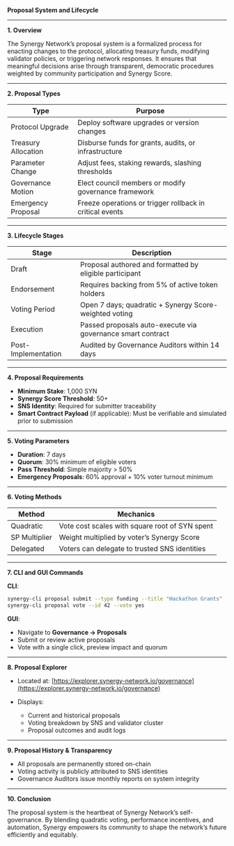 **Proposal System and Lifecycle**

---

**1. Overview**

The Synergy Network’s proposal system is a formalized process for enacting changes to the protocol, allocating treasury funds, modifying validator policies, or triggering network responses. It ensures that meaningful decisions arise through transparent, democratic procedures weighted by community participation and Synergy Score.

---

**2. Proposal Types**

| Type                | Purpose                                                  |
| ------------------- | -------------------------------------------------------- |
| Protocol Upgrade    | Deploy software upgrades or version changes              |
| Treasury Allocation | Disburse funds for grants, audits, or infrastructure     |
| Parameter Change    | Adjust fees, staking rewards, slashing thresholds        |
| Governance Motion   | Elect council members or modify governance framework     |
| Emergency Proposal  | Freeze operations or trigger rollback in critical events |

---

**3. Lifecycle Stages**

| Stage               | Description                                                 |
| ------------------- | ----------------------------------------------------------- |
| Draft               | Proposal authored and formatted by eligible participant     |
| Endorsement         | Requires backing from 5% of active token holders            |
| Voting Period       | Open 7 days; quadratic + Synergy Score-weighted voting      |
| Execution           | Passed proposals auto-execute via governance smart contract |
| Post-Implementation | Audited by Governance Auditors within 14 days               |

---

**4. Proposal Requirements**

* **Minimum Stake**: 1,000 SYN
* **Synergy Score Threshold**: 50+
* **SNS Identity**: Required for submitter traceability
* **Smart Contract Payload** (if applicable): Must be verifiable and simulated prior to submission

---

**5. Voting Parameters**

* **Duration**: 7 days
* **Quorum**: 30% minimum of eligible voters
* **Pass Threshold**: Simple majority > 50%
* **Emergency Proposals**: 60% approval + 10% voter turnout minimum

---

**6. Voting Methods**

| Method        | Mechanics                                      |
| ------------- | ---------------------------------------------- |
| Quadratic     | Vote cost scales with square root of SYN spent |
| SP Multiplier | Weight multiplied by voter’s Synergy Score     |
| Delegated     | Voters can delegate to trusted SNS identities  |

---

**7. CLI and GUI Commands**

**CLI**:

```bash
synergy-cli proposal submit --type funding --title "Hackathon Grants" --amount 100000 --description "Allocate funds to dev grant pool."
synergy-cli proposal vote --id 42 --vote yes
```

**GUI**:

* Navigate to **Governance → Proposals**
* Submit or review active proposals
* Vote with a single click, preview impact and quorum

---

**8. Proposal Explorer**

* Located at: [https://explorer.synergy-network.io/governance](https://explorer.synergy-network.io/governance)
* Displays:

  * Current and historical proposals
  * Voting breakdown by SNS and validator cluster
  * Proposal outcomes and audit logs

---

**9. Proposal History & Transparency**

* All proposals are permanently stored on-chain
* Voting activity is publicly attributed to SNS identities
* Governance Auditors issue monthly reports on system integrity

---

**10. Conclusion**

The proposal system is the heartbeat of Synergy Network’s self-governance. By blending quadratic voting, performance incentives, and automation, Synergy empowers its community to shape the network’s future efficiently and equitably.

